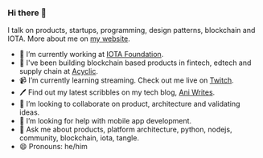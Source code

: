 ### Hi there 👋

I talk on products, startups, programming, design patterns, blockchain and IOTA.
More about me on [my website](https://anirudha.dev).

- 🔭 I’m currently working at [IOTA Foundation](@iotaledger).
- 🌱 I've been building blockchain based products in fintech, edtech and supply chain at [Acyclic](@acycliclabs). 
- 📹 I’m currently learning streaming. Check out me live on [Twitch](https://www.twitch.tv/iotadev).
- 🖊 Find out my latest scribbles on my tech blog, [Ani Writes](https://blog.anirudha.dev).
- 👯 I’m looking to collaborate on product, architecture and validating ideas.
- 🤔 I’m looking for help with mobile app development.
- 💬 Ask me about products, platform architecture, python, nodejs, community, blockchain, iota, tangle.
- 😄 Pronouns: he/him
